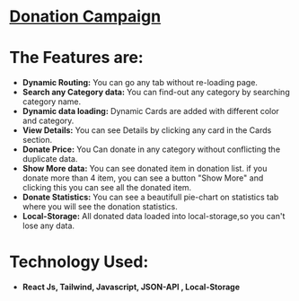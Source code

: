 # [Donation Campaign](https://merry-starship-994ff4.netlify.app)

# The Features are:

* **Dynamic Routing:** You can go any tab without re-loading page.
* **Search any Category data:** You can find-out any category by searching category name.
* **Dynamic data loading:** Dynamic Cards are added with different color and category.
* **View Details:** You can see Details by clicking any card in the Cards section.
* **Donate Price:** You Can donate in any category without conflicting the duplicate data.
* **Show More data:** You can see donated item in donation list. if you donate more than 4 item, you can see a button "Show More" and clicking this you can see all the donated item. 
* **Donate Statistics:** You can see a beautifull pie-chart on statistics tab where you will see the donation statistics.
* **Local-Storage:** All donated data loaded into local-storage,so you can't lose any data.

# Technology Used:

* **React Js, Tailwind, Javascript, JSON-API , Local-Storage**